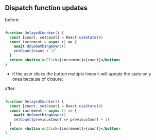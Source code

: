 ## Dispatch function updates

before:

```jsx

function DelayedCounter() {
  const [count, setCount] = React.useState(0)
  const increment = async () => {
    await doSomethingAsync()
    setCount(count + 1)
  }
  return <button onClick={increment}>{count}</button>
}

```

- if the user clicks the button multiple times it will update the state only ones because of closure;

after:

```jsx

function DelayedCounter() {
  const [count, setCount] = React.useState(0)
  const increment = async () => {
    await doSomethingAsync()
    setCount(previousCount => previousCount + 1)
  }
  return <button onClick={increment}>{count}</button>
}

```
